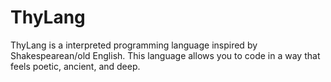 # ThyLang
ThyLang is a interpreted programming language inspired by Shakespearean/old English. This language allows you to code in a way that feels poetic, ancient, and deep. 
